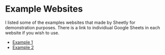 # Example Websites

I listed some of the examples websites that made by Sheetly for demonstration purposes. There is a link to individiual Google Sheets in each website if you wish to use.

- [Example 1](https://site.sheetly.page/12VaUfZ6pANCxQy4LA4TLvlIi2pe2_6fH0dLJUcPjDWc)
- [Example 2](https://site.sheetly.page/1E52SYOEhTH7s5ZXMx3U_CZ2oOZniRqY4ZoS1CGqS_sI)

